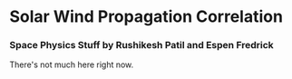 # Solar Wind Propagation Correlation
### Space Physics Stuff by Rushikesh Patil and Espen Fredrick

There's not much here right now.
